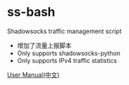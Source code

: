 ss-bash
=======

Shadowsocks traffic management script

* 增加了流量上报脚本
* Only supports shadowsocks-python
* Only supports IPv4 traffic statistics

[User Manual(中文)][User Manual]


[User Manual]:    https://github.com/hellofwy/ss-bash/wiki

